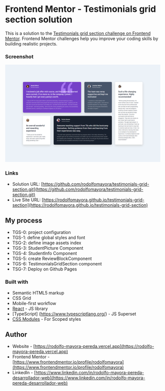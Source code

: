 # Frontend Mentor - Testimonials grid section solution

This is a solution to the [Testimonials grid section challenge on Frontend Mentor](https://www.frontendmentor.io/challenges/testimonials-grid-section-Nnw6J7Un7). Frontend Mentor challenges help you improve your coding skills by building realistic projects. 


### Screenshot

![](./screenshot.png)


### Links

- Solution URL: [https://github.com/rodolfomayora/testimonials-grid-section.git](https://github.com/rodolfomayora/testimonials-grid-section.git)
- Live Site URL: [https://rodolfomayora.github.io/testimonials-grid-section](https://rodolfomayora.github.io/testimonials-grid-section)


## My process
- TGS-0: project configuration
- TGS-1: define global styles and font
- TSG-2: define image assets index
- TGS-3: StudentPicture Component
- TGS-4: StudentInfo Component
- TGS-5: create ReviewBlockComponent
- TGS-6: TestimonialsGridSection component
- TSG-7: Deploy on Github Pages


### Built with

- Semantic HTML5 markup
- CSS Grid
- Mobile-first workflow
- [React](https://reactjs.org/) - JS library
- [TypeScript] (https://www.typescriptlang.org/) - JS Superset
- [CSS Modules](https://github.com/css-modules/css-modules) - For Scoped styles


## Author

- Website - [https://rodolfo-mayora-pereda.vercel.app](https://rodolfo-mayora-pereda.vercel.app)
- Frontend Mentor - [https://www.frontendmentor.io/profile/rodolfomayora](https://www.frontendmentor.io/profile/rodolfomayora)
- LinkedIn - [https://www.linkedin.com/in/rodolfo-mayora-pereda-desarrollador-web](https://www.linkedin.com/in/rodolfo-mayora-pereda-desarrollador-web)

